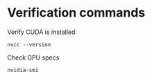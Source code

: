 # Verification commands

Verify CUDA is installed
```
nvcc --version
```

Check GPU specs
```
nvidia-smi
```